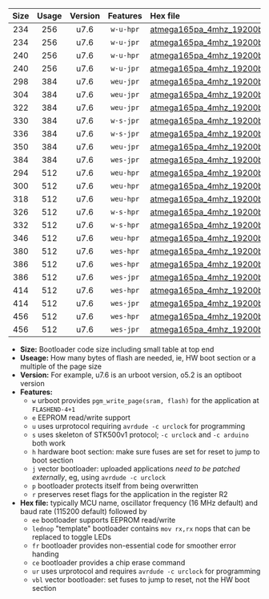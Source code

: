 |Size|Usage|Version|Features|Hex file|
|:-:|:-:|:-:|:-:|:--|
|234|256|u7.6|`w-u-hpr`|[atmega165pa_4mhz_19200bps_ur.hex](https://raw.githubusercontent.com/stefanrueger/urboot/main/bootloaders/atmega165pa/fcpu_4mhz/19200_bps/atmega165pa_4mhz_19200bps_ur.hex)|
|234|256|u7.6|`w-u-jpr`|[atmega165pa_4mhz_19200bps_ur_vbl.hex](https://raw.githubusercontent.com/stefanrueger/urboot/main/bootloaders/atmega165pa/fcpu_4mhz/19200_bps/atmega165pa_4mhz_19200bps_ur_vbl.hex)|
|240|256|u7.6|`w-u-hpr`|[atmega165pa_4mhz_19200bps_lednop_ur.hex](https://raw.githubusercontent.com/stefanrueger/urboot/main/bootloaders/atmega165pa/fcpu_4mhz/19200_bps/atmega165pa_4mhz_19200bps_lednop_ur.hex)|
|240|256|u7.6|`w-u-jpr`|[atmega165pa_4mhz_19200bps_lednop_ur_vbl.hex](https://raw.githubusercontent.com/stefanrueger/urboot/main/bootloaders/atmega165pa/fcpu_4mhz/19200_bps/atmega165pa_4mhz_19200bps_lednop_ur_vbl.hex)|
|298|384|u7.6|`weu-jpr`|[atmega165pa_4mhz_19200bps_ee_ur_vbl.hex](https://raw.githubusercontent.com/stefanrueger/urboot/main/bootloaders/atmega165pa/fcpu_4mhz/19200_bps/atmega165pa_4mhz_19200bps_ee_ur_vbl.hex)|
|304|384|u7.6|`weu-jpr`|[atmega165pa_4mhz_19200bps_ee_lednop_ur_vbl.hex](https://raw.githubusercontent.com/stefanrueger/urboot/main/bootloaders/atmega165pa/fcpu_4mhz/19200_bps/atmega165pa_4mhz_19200bps_ee_lednop_ur_vbl.hex)|
|322|384|u7.6|`weu-jpr`|[atmega165pa_4mhz_19200bps_ee_lednop_fr_ur_vbl.hex](https://raw.githubusercontent.com/stefanrueger/urboot/main/bootloaders/atmega165pa/fcpu_4mhz/19200_bps/atmega165pa_4mhz_19200bps_ee_lednop_fr_ur_vbl.hex)|
|330|384|u7.6|`w-s-jpr`|[atmega165pa_4mhz_19200bps_vbl.hex](https://raw.githubusercontent.com/stefanrueger/urboot/main/bootloaders/atmega165pa/fcpu_4mhz/19200_bps/atmega165pa_4mhz_19200bps_vbl.hex)|
|336|384|u7.6|`w-s-jpr`|[atmega165pa_4mhz_19200bps_lednop_vbl.hex](https://raw.githubusercontent.com/stefanrueger/urboot/main/bootloaders/atmega165pa/fcpu_4mhz/19200_bps/atmega165pa_4mhz_19200bps_lednop_vbl.hex)|
|350|384|u7.6|`weu-jpr`|[atmega165pa_4mhz_19200bps_ee_lednop_fr_ce_ur_vbl.hex](https://raw.githubusercontent.com/stefanrueger/urboot/main/bootloaders/atmega165pa/fcpu_4mhz/19200_bps/atmega165pa_4mhz_19200bps_ee_lednop_fr_ce_ur_vbl.hex)|
|384|384|u7.6|`wes-jpr`|[atmega165pa_4mhz_19200bps_ee_vbl.hex](https://raw.githubusercontent.com/stefanrueger/urboot/main/bootloaders/atmega165pa/fcpu_4mhz/19200_bps/atmega165pa_4mhz_19200bps_ee_vbl.hex)|
|294|512|u7.6|`weu-hpr`|[atmega165pa_4mhz_19200bps_ee_ur.hex](https://raw.githubusercontent.com/stefanrueger/urboot/main/bootloaders/atmega165pa/fcpu_4mhz/19200_bps/atmega165pa_4mhz_19200bps_ee_ur.hex)|
|300|512|u7.6|`weu-hpr`|[atmega165pa_4mhz_19200bps_ee_lednop_ur.hex](https://raw.githubusercontent.com/stefanrueger/urboot/main/bootloaders/atmega165pa/fcpu_4mhz/19200_bps/atmega165pa_4mhz_19200bps_ee_lednop_ur.hex)|
|318|512|u7.6|`weu-hpr`|[atmega165pa_4mhz_19200bps_ee_lednop_fr_ur.hex](https://raw.githubusercontent.com/stefanrueger/urboot/main/bootloaders/atmega165pa/fcpu_4mhz/19200_bps/atmega165pa_4mhz_19200bps_ee_lednop_fr_ur.hex)|
|326|512|u7.6|`w-s-hpr`|[atmega165pa_4mhz_19200bps.hex](https://raw.githubusercontent.com/stefanrueger/urboot/main/bootloaders/atmega165pa/fcpu_4mhz/19200_bps/atmega165pa_4mhz_19200bps.hex)|
|332|512|u7.6|`w-s-hpr`|[atmega165pa_4mhz_19200bps_lednop.hex](https://raw.githubusercontent.com/stefanrueger/urboot/main/bootloaders/atmega165pa/fcpu_4mhz/19200_bps/atmega165pa_4mhz_19200bps_lednop.hex)|
|346|512|u7.6|`weu-hpr`|[atmega165pa_4mhz_19200bps_ee_lednop_fr_ce_ur.hex](https://raw.githubusercontent.com/stefanrueger/urboot/main/bootloaders/atmega165pa/fcpu_4mhz/19200_bps/atmega165pa_4mhz_19200bps_ee_lednop_fr_ce_ur.hex)|
|380|512|u7.6|`wes-hpr`|[atmega165pa_4mhz_19200bps_ee.hex](https://raw.githubusercontent.com/stefanrueger/urboot/main/bootloaders/atmega165pa/fcpu_4mhz/19200_bps/atmega165pa_4mhz_19200bps_ee.hex)|
|386|512|u7.6|`wes-hpr`|[atmega165pa_4mhz_19200bps_ee_lednop.hex](https://raw.githubusercontent.com/stefanrueger/urboot/main/bootloaders/atmega165pa/fcpu_4mhz/19200_bps/atmega165pa_4mhz_19200bps_ee_lednop.hex)|
|386|512|u7.6|`wes-jpr`|[atmega165pa_4mhz_19200bps_ee_lednop_vbl.hex](https://raw.githubusercontent.com/stefanrueger/urboot/main/bootloaders/atmega165pa/fcpu_4mhz/19200_bps/atmega165pa_4mhz_19200bps_ee_lednop_vbl.hex)|
|414|512|u7.6|`wes-hpr`|[atmega165pa_4mhz_19200bps_ee_lednop_fr.hex](https://raw.githubusercontent.com/stefanrueger/urboot/main/bootloaders/atmega165pa/fcpu_4mhz/19200_bps/atmega165pa_4mhz_19200bps_ee_lednop_fr.hex)|
|414|512|u7.6|`wes-jpr`|[atmega165pa_4mhz_19200bps_ee_lednop_fr_vbl.hex](https://raw.githubusercontent.com/stefanrueger/urboot/main/bootloaders/atmega165pa/fcpu_4mhz/19200_bps/atmega165pa_4mhz_19200bps_ee_lednop_fr_vbl.hex)|
|456|512|u7.6|`wes-hpr`|[atmega165pa_4mhz_19200bps_ee_lednop_fr_ce.hex](https://raw.githubusercontent.com/stefanrueger/urboot/main/bootloaders/atmega165pa/fcpu_4mhz/19200_bps/atmega165pa_4mhz_19200bps_ee_lednop_fr_ce.hex)|
|456|512|u7.6|`wes-jpr`|[atmega165pa_4mhz_19200bps_ee_lednop_fr_ce_vbl.hex](https://raw.githubusercontent.com/stefanrueger/urboot/main/bootloaders/atmega165pa/fcpu_4mhz/19200_bps/atmega165pa_4mhz_19200bps_ee_lednop_fr_ce_vbl.hex)|

- **Size:** Bootloader code size including small table at top end
- **Useage:** How many bytes of flash are needed, ie, HW boot section or a multiple of the page size
- **Version:** For example, u7.6 is an urboot version, o5.2 is an optiboot version
- **Features:**
  + `w` urboot provides `pgm_write_page(sram, flash)` for the application at `FLASHEND-4+1`
  + `e` EEPROM read/write support
  + `u` uses urprotocol requiring `avrdude -c urclock` for programming
  + `s` uses skeleton of STK500v1 protocol; `-c urclock` and `-c arduino` both work
  + `h` hardware boot section: make sure fuses are set for reset to jump to boot section
  + `j` vector bootloader: uploaded applications *need to be patched externally*, eg, using `avrdude -c urclock`
  + `p` bootloader protects itself from being overwritten
  + `r` preserves reset flags for the application in the register R2
- **Hex file:** typically MCU name, oscillator frequency (16 MHz default) and baud rate (115200 default) followed by
  + `ee` bootloader supports EEPROM read/write
  + `lednop` "template" bootloader contains `mov rx,rx` nops that can be replaced to toggle LEDs
  + `fr` bootloader provides non-essential code for smoother error handing
  + `ce` bootloader provides a chip erase command
  + `ur` uses urprotocol and requires `avrdude -c urclock` for programming
  + `vbl` vector bootloader: set fuses to jump to reset, not the HW boot section
